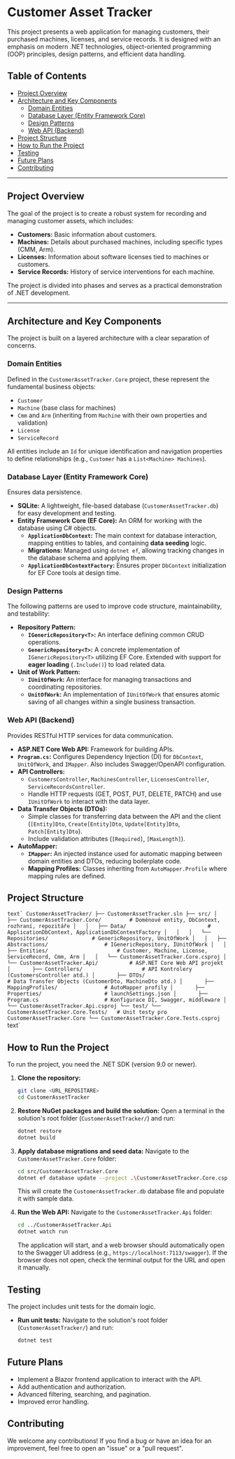 # Customer Asset Tracker

This project presents a web application for managing customers, their purchased machines, licenses, and service records. It is designed with an emphasis on modern .NET technologies, object-oriented programming (OOP) principles, design patterns, and efficient data handling.

## Table of Contents

* [Project Overview](#project-overview)
* [Architecture and Key Components](#architecture-and-key-components)
    * [Domain Entities](#domain-entities)
    * [Database Layer (Entity Framework Core)](#database-layer-entity-framework-core)
    * [Design Patterns](#design-patterns)
    * [Web API (Backend)](#web-api-backend)
* [Project Structure](#project-structure)
* [How to Run the Project](#how-to-run-the-project)
* [Testing](#testing)
* [Future Plans](#future-plans)
* [Contributing](#contributing)

---

## Project Overview

The goal of the project is to create a robust system for recording and managing customer assets, which includes:
* **Customers:** Basic information about customers.
* **Machines:** Details about purchased machines, including specific types (CMM, Arm).
* **Licenses:** Information about software licenses tied to machines or customers.
* **Service Records:** History of service interventions for each machine.

The project is divided into phases and serves as a practical demonstration of .NET development.

---

## Architecture and Key Components

The project is built on a layered architecture with a clear separation of concerns.

### Domain Entities

Defined in the `CustomerAssetTracker.Core` project, these represent the fundamental business objects:
* `Customer`
* `Machine` (base class for machines)
* `Cmm` and `Arm` (inheriting from `Machine` with their own properties and validation)
* `License`
* `ServiceRecord`

All entities include an `Id` for unique identification and navigation properties to define relationships (e.g., `Customer` has a `List<Machine> Machines`).

### Database Layer (Entity Framework Core)

Ensures data persistence.
* **SQLite:** A lightweight, file-based database (`CustomerAssetTracker.db`) for easy development and testing.
* **Entity Framework Core (EF Core):** An ORM for working with the database using C# objects.
    * **`ApplicationDbContext`:** The main context for database interaction, mapping entities to tables, and containing **data seeding** logic.
    * **Migrations:** Managed using `dotnet ef`, allowing tracking changes in the database schema and applying them.
    * **`ApplicationDbContextFactory`:** Ensures proper `DbContext` initialization for EF Core tools at design time.

### Design Patterns

The following patterns are used to improve code structure, maintainability, and testability:
* **Repository Pattern:**
    * **`IGenericRepository<T>`:** An interface defining common CRUD operations.
    * **`GenericRepository<T>`:** A concrete implementation of `IGenericRepository<T>` utilizing EF Core. Extended with support for **eager loading** (`.Include()`) to load related data.
* **Unit of Work Pattern:**
    * **`IUnitOfWork`:** An interface for managing transactions and coordinating repositories.
    * **`UnitOfWork`:** An implementation of `IUnitOfWork` that ensures atomic saving of all changes within a single business transaction.

### Web API (Backend)

Provides RESTful HTTP services for data communication.
* **ASP.NET Core Web API:** Framework for building APIs.
* **`Program.cs`:** Configures Dependency Injection (DI) for `DbContext`, `UnitOfWork`, and `IMapper`. Also includes Swagger/OpenAPI configuration.
* **API Controllers:**
    * `CustomersController`, `MachinesController`, `LicensesController`, `ServiceRecordsController`.
    * Handle HTTP requests (GET, POST, PUT, DELETE, PATCH) and use `IUnitOfWork` to interact with the data layer.
* **Data Transfer Objects (DTOs):**
    * Simple classes for transferring data between the API and the client (`[Entity]Dto`, `Create[Entity]Dto`, `Update[Entity]Dto`, `Patch[Entity]Dto`).
    * Include validation attributes (`[Required]`, `[MaxLength]`).
* **AutoMapper:**
    * **`IMapper`:** An injected instance used for automatic mapping between domain entities and DTOs, reducing boilerplate code.
    * **Mapping Profiles:** Classes inheriting from `AutoMapper.Profile` where mapping rules are defined.

## Project Structure
````text`
CustomerAssetTracker/
├── CustomerAssetTracker.sln
├── src/
│   ├── CustomerAssetTracker.Core/         # Doménové entity, DbContext, rozhraní, repozitáře
│   │   ├── Data/                          # ApplicationDbContext, ApplicationDbContextFactory
│   │   │   └── Repositories/              # GenericRepository, UnitOfWork
│   │   ├── Abstractions/                  # IGenericRepository, IUnitOfWork
│   │   ├── Entities/                      # Customer, Machine, License, ServiceRecord, Cmm, Arm
│   │   └── CustomerAssetTracker.Core.csproj
│   └── CustomerAssetTracker.Api/          # ASP.NET Core Web API projekt
│       ├── Controllers/                   # API Kontrolery (CustomersController atd.)
│       ├── DTOs/                          # Data Transfer Objects (CustomerDto, MachineDto atd.)
│       ├── MappingProfiles/               # AutoMapper profily
│       ├── Properties/                    # launchSettings.json
│       ├── Program.cs                     # Konfigurace DI, Swagger, middleware
│       └── CustomerAssetTracker.Api.csproj
└── test/
└── CustomerAssetTracker.Core.Tests/   # Unit testy pro CustomerAssetTracker.Core
└── CustomerAssetTracker.Core.Tests.csproj
````text`
## How to Run the Project

To run the project, you need the .NET SDK (version 9.0 or newer).

1.  **Clone the repository:**
    ```bash
    git clone <URL_REPOSITARE>
    cd CustomerAssetTracker
    ```

2.  **Restore NuGet packages and build the solution:**
    Open a terminal in the solution's root folder (`CustomerAssetTracker/`) and run:
    ```bash
    dotnet restore
    dotnet build
    ```

3.  **Apply database migrations and seed data:**
    Navigate to the `CustomerAssetTracker.Core` folder:
    ```bash
    cd src/CustomerAssetTracker.Core
    dotnet ef database update --project .\CustomerAssetTracker.Core.csproj
    ```
    This will create the `CustomerAssetTracker.db` database file and populate it with sample data.

4.  **Run the Web API:**
    Navigate to the `CustomerAssetTracker.Api` folder:
    ```bash
    cd ../CustomerAssetTracker.Api
    dotnet watch run
    ```
    The application will start, and a web browser should automatically open to the Swagger UI address (e.g., `https://localhost:7113/swagger`). If the browser does not open, check the terminal output for the URL and open it manually.

## Testing

The project includes unit tests for the domain logic.
* **Run unit tests:**
    Navigate to the solution's root folder (`CustomerAssetTracker/`) and run:
    ```bash
    dotnet test
    ```

## Future Plans

* Implement a Blazor frontend application to interact with the API.
* Add authentication and authorization.
* Advanced filtering, searching, and pagination.
* Improved error handling.

## Contributing

We welcome any contributions! If you find a bug or have an idea for an improvement, feel free to open an "issue" or a "pull request".